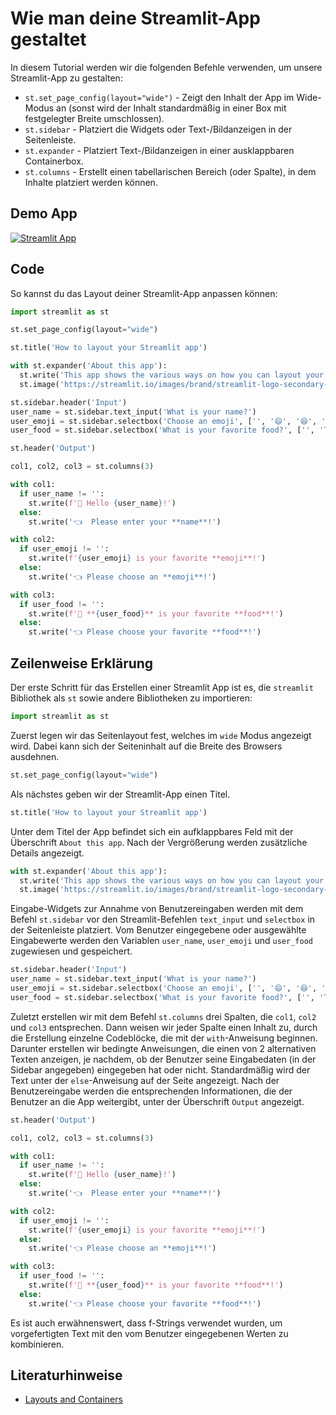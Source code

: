 # Wie man deine Streamlit-App gestaltet

In diesem Tutorial werden wir die folgenden Befehle verwenden, um unsere Streamlit-App zu gestalten:
- `st.set_page_config(layout="wide")` - Zeigt den Inhalt der App im Wide-Modus an (sonst wird der Inhalt standardmäßig in einer Box mit festgelegter Breite umschlossen).
- `st.sidebar` - Platziert die Widgets oder Text-/Bildanzeigen in der Seitenleiste.
- `st.expander` - Platziert Text-/Bildanzeigen in einer ausklappbaren Containerbox.
- `st.columns` - Erstellt einen tabellarischen Bereich (oder Spalte), in dem Inhalte platziert werden können.

## Demo App

[![Streamlit App](https://static.streamlit.io/badges/streamlit_badge_black_white.svg)](https://share.streamlit.io/dataprofessor/streamlit-layout/)

## Code
So kannst du das Layout deiner Streamlit-App anpassen können:
```python
import streamlit as st

st.set_page_config(layout="wide")

st.title('How to layout your Streamlit app')

with st.expander('About this app'):
  st.write('This app shows the various ways on how you can layout your Streamlit app.')
  st.image('https://streamlit.io/images/brand/streamlit-logo-secondary-colormark-darktext.png', width=250)

st.sidebar.header('Input')
user_name = st.sidebar.text_input('What is your name?')
user_emoji = st.sidebar.selectbox('Choose an emoji', ['', '😄', '😆', '😊', '😍', '😴', '😕', '😱'])
user_food = st.sidebar.selectbox('What is your favorite food?', ['', 'Tom Yum Kung', 'Burrito', 'Lasagna', 'Hamburger', 'Pizza'])

st.header('Output')

col1, col2, col3 = st.columns(3)

with col1:
  if user_name != '':
    st.write(f'👋 Hello {user_name}!')
  else:
    st.write('👈  Please enter your **name**!')

with col2:
  if user_emoji != '':
    st.write(f'{user_emoji} is your favorite **emoji**!')
  else:
    st.write('👈 Please choose an **emoji**!')

with col3:
  if user_food != '':
    st.write(f'🍴 **{user_food}** is your favorite **food**!')
  else:
    st.write('👈 Please choose your favorite **food**!')
```

## Zeilenweise Erklärung
Der erste Schritt für das Erstellen einer Streamlit App ist es, die `streamlit` Bibliothek als `st` sowie andere Bibliotheken zu importieren:
```python
import streamlit as st
```

Zuerst legen wir das Seitenlayout fest, welches im `wide` Modus angezeigt wird. Dabei kann sich der Seiteninhalt auf die Breite des Browsers ausdehnen.
```python
st.set_page_config(layout="wide")
```

Als nächstes geben wir der Streamlit-App einen Titel.
```python
st.title('How to layout your Streamlit app')
```

Unter dem Titel der App befindet sich ein aufklappbares Feld mit der Überschrift `About this app`. Nach der Vergrößerung werden zusätzliche Details angezeigt.

```python
with st.expander('About this app'):
  st.write('This app shows the various ways on how you can layout your Streamlit app.')
  st.image('https://streamlit.io/images/brand/streamlit-logo-secondary-colormark-darktext.png', width=250)
```

Eingabe-Widgets zur Annahme von Benutzereingaben werden mit dem Befehl `st.sidebar` vor den Streamlit-Befehlen `text_input` und `selectbox` in der Seitenleiste platziert. Vom Benutzer eingegebene oder ausgewählte Eingabewerte werden den Variablen `user_name`, `user_emoji` und `user_food` zugewiesen und gespeichert.

```python
st.sidebar.header('Input')
user_name = st.sidebar.text_input('What is your name?')
user_emoji = st.sidebar.selectbox('Choose an emoji', ['', '😄', '😆', '😊', '😍', '😴', '😕', '😱'])
user_food = st.sidebar.selectbox('What is your favorite food?', ['', 'Tom Yum Kung', 'Burrito', 'Lasagna', 'Hamburger', 'Pizza'])
```

Zuletzt erstellen wir mit dem Befehl `st.columns` drei Spalten, die `col1`, `col2` und `col3` entsprechen. Dann weisen wir jeder Spalte einen Inhalt zu, durch die Erstellung einzelne Codeblöcke, die mit der `with`-Anweisung beginnen. Darunter erstellen wir bedingte Anweisungen, die einen von 2 alternativen Texten anzeigen, je nachdem, ob der Benutzer seine Eingabedaten (in der Sidebar angegeben) eingegeben hat oder nicht. Standardmäßig wird der Text unter der `else`-Anweisung auf der Seite angezeigt. Nach der Benutzereingabe werden die entsprechenden Informationen, die der Benutzer an die App weitergibt, unter der Überschrift `Output` angezeigt.

```python
st.header('Output')

col1, col2, col3 = st.columns(3)

with col1:
  if user_name != '':
    st.write(f'👋 Hello {user_name}!')
  else:
    st.write('👈  Please enter your **name**!')

with col2:
  if user_emoji != '':
    st.write(f'{user_emoji} is your favorite **emoji**!')
  else:
    st.write('👈 Please choose an **emoji**!')

with col3:
  if user_food != '':
    st.write(f'🍴 **{user_food}** is your favorite **food**!')
  else:
    st.write('👈 Please choose your favorite **food**!')
```
Es ist auch erwähnenswert, dass f-Strings verwendet wurden, um vorgefertigten Text mit den vom Benutzer eingegebenen Werten zu kombinieren.


## Literaturhinweise
- [Layouts and Containers](https://docs.streamlit.io/library/api-reference/layout)
